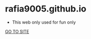 # rafia9005.github.io
* This web only used for fun only

<a href="rafia9005.github.io">GO TO SITE</a>
